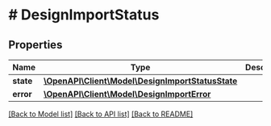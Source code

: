 # # DesignImportStatus

## Properties

Name | Type | Description | Notes
------------ | ------------- | ------------- | -------------
**state** | [**\OpenAPI\Client\Model\DesignImportStatusState**](DesignImportStatusState.md) |  |
**error** | [**\OpenAPI\Client\Model\DesignImportError**](DesignImportError.md) |  | [optional]

[[Back to Model list]](../../README.md#models) [[Back to API list]](../../README.md#endpoints) [[Back to README]](../../README.md)
